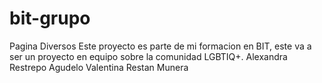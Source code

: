 # bit-grupo
Pagina Diversos
Este proyecto es parte de mi formacion en BIT, este va a ser un proyecto en equipo sobre la comunidad LGBTIQ+.
Alexandra Restrepo Agudelo
Valentina Restan Munera
